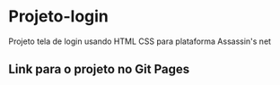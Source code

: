 # Projeto-login
 Projeto tela de login usando HTML CSS para plataforma Assassin's net

<h2>Link para o projeto no Git Pages

